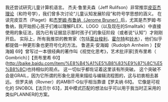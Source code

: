 我还尝试研究儿童计算机语言。
杰夫·鲁里夫森（Jeff Rulifson）非常推崇[皮亚杰理论](http://baike.baidu.com/item/%E7%9A%AE%E4%BA%9A%E6%9D%B0%E7%90%86%E8%AE%BA)（和符号学），我们曾多次讨论“儿童认知发展阶段”和符号学思想的涵义。
在读完皮亚杰（Piaget）和[杰罗姆·布鲁纳（Jerome Bruner）](http://baike.baidu.com/item/%E6%9D%B0%E7%BD%97%E5%A7%86%C2%B7%E5%B8%83%E9%B2%81%E7%BA%B3)后，尤其是杰罗姆·布鲁纳，我开始担心孩子们难以理解FLEX、LOGO（以及现在的Smalltalk）中直接使用的象征法，因为已有证据显示那时孩子们的象征阶段（或者说“认知”）才刚刚开启。
实际上，所有我推崇的教育家（包括[蒙台梭利<Montessori>](http://baike.baidu.com/item/%E7%8E%9B%E5%88%A9%E4%BA%9A%C2%B7%E8%92%99%E5%8F%B0%E6%A2%AD%E5%88%A9)、[霍尔特<Holt>](http://baike.baidu.com/item/%E7%BA%A6%E7%BF%B0%C2%B7%E9%9C%8D%E5%B0%94%E7%89%B9)和[铃木<Suzuki>](http://baike.baidu.com/item/%E9%93%83%E6%9C%A8%E9%95%87%E4%B8%80)），他们似乎都提倡一种更形象也更符号化的方法。
鲁道夫·安海姆（Rudolph Arnheim ）【安海姆 69】曾写过一本很经典的著作叫《视觉化思考》，艺术批评家[贡布里希（ Gombrich）]【贡布里希 60】(http://baike.baidu.com/item/%E8%B4%A1%E5%B8%83%E9%87%8C%E5%B8%8C)也持相似的观点。
这一切似乎都佐证着这里该有所突破。
这个突破不会是GRAIL，因为它所谓的形象化是用来描绘与编辑流程图的，这与初衷相去甚远。
但罗夫纳（Rovner）的AMBIT-G似乎相当靠谱【罗夫纳 68】。
它像是可视化的 SNOBOL【法贝尔 63】，其中模式匹配的想法似乎可以用于我当时正采用的类似PLANNER的方案。
